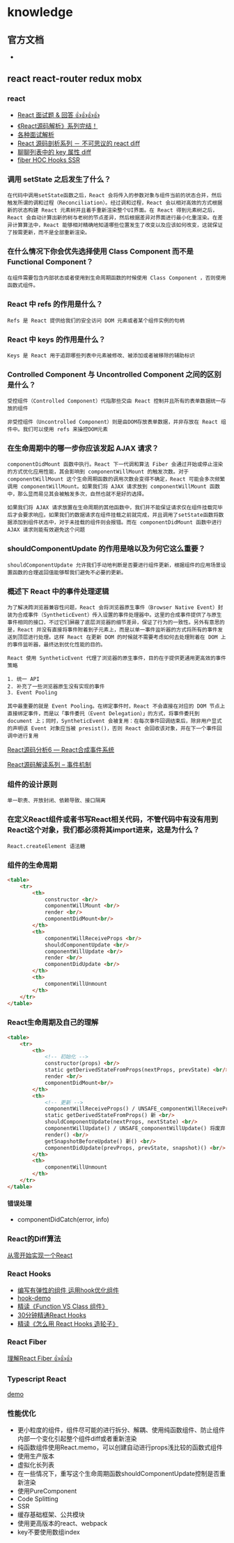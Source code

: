 # knowledge

## 官方文档

* [](https://react.bootcss.com/docs/hello-world.html)

## react react-router redux mobx

### react

* [React 面试题 & 回答 👍👍👍👍](https://github.com/semlinker/reactjs-interview-questions)
* [《React源码解析》系列完结！](https://juejin.im/post/5a84682ef265da4e83266cc4)
* [各种面试解析](https://zhuanlan.zhihu.com/p/24856035)
* [React 源码剖析系列 － 不可思议的 react diff](https://segmentfault.com/a/1190000004003055)
* [聊聊列表中的 key 属性 diff](https://zhuanlan.zhihu.com/p/59619074)
* [fiber HOC Hooks SSR](https://juejin.im/post/5c92f499f265da612647b754)

### 调用 setState 之后发生了什么？

    在代码中调用setState函数之后，React 会将传入的参数对象与组件当前的状态合并，然后触发所谓的调和过程（Reconciliation）。经过调和过程，React 会以相对高效的方式根据新的状态构建 React 元素树并且着手重新渲染整个UI界面。在 React 得到元素树之后，React 会自动计算出新的树与老树的节点差异，然后根据差异对界面进行最小化重渲染。在差异计算算法中，React 能够相对精确地知道哪些位置发生了改变以及应该如何改变，这就保证了按需更新，而不是全部重新渲染。

### 在什么情况下你会优先选择使用 Class Component 而不是 Functional Component？

    在组件需要包含内部状态或者使用到生命周期函数的时候使用 Class Component ，否则使用函数式组件。

### React 中 refs 的作用是什么？

    Refs 是 React 提供给我们的安全访问 DOM 元素或者某个组件实例的句柄

### React 中 keys 的作用是什么？

    Keys 是 React 用于追踪哪些列表中元素被修改、被添加或者被移除的辅助标识

### Controlled Component 与 Uncontrolled Component 之间的区别是什么？

    受控组件（Controlled Component）代指那些交由 React 控制并且所有的表单数据统一存放的组件

    非受控组件（Uncontrolled Component）则是由DOM存放表单数据，并非存放在 React 组件中。我们可以使用 refs 来操控DOM元素

### 在生命周期中的哪一步你应该发起 AJAX 请求？

    componentDidMount 函数中执行。React 下一代调和算法 Fiber 会通过开始或停止渲染的方式优化应用性能，其会影响到 componentWillMount 的触发次数。对于 componentWillMount 这个生命周期函数的调用次数会变得不确定，React 可能会多次频繁调用 componentWillMount。如果我们将 AJAX 请求放到 componentWillMount 函数中，那么显而易见其会被触发多次，自然也就不是好的选择。

    如果我们将 AJAX 请求放置在生命周期的其他函数中，我们并不能保证请求仅在组件挂载完毕后才会要求响应。如果我们的数据请求在组件挂载之前就完成，并且调用了setState函数将数据添加到组件状态中，对于未挂载的组件则会报错。而在 componentDidMount 函数中进行 AJAX 请求则能有效避免这个问题

### shouldComponentUpdate 的作用是啥以及为何它这么重要？

    shouldComponentUpdate 允许我们手动地判断是否要进行组件更新，根据组件的应用场景设置函数的合理返回值能够帮我们避免不必要的更新。

### 概述下 React 中的事件处理逻辑

    为了解决跨浏览器兼容性问题，React 会将浏览器原生事件（Browser Native Event）封装为合成事件（SyntheticEvent）传入设置的事件处理器中。这里的合成事件提供了与原生事件相同的接口，不过它们屏蔽了底层浏览器的细节差异，保证了行为的一致性。另外有意思的是，React 并没有直接将事件附着到子元素上，而是以单一事件监听器的方式将所有的事件发送到顶层进行处理。这样 React 在更新 DOM 的时候就不需要考虑如何去处理附着在 DOM 上的事件监听器，最终达到优化性能的目的。

    React 使用 SyntheticEvent 代理了浏览器的原生事件，目的在于提供更通用更高效的事件策略

    1. 统一 API
    2. 补充了一些浏览器原生没有实现的事件
    3. Event Pooling

    其中最重要的就是 Event Pooling。在绑定事件时，React 不会直接在对应的 DOM 节点上直接绑定事件，而是以「事件委托（Event Delegation）」的方式，将事件委托到 document 上；同时，SyntheticEvent 会被复用：在每次事件回调结束后，除非用户显式的声明该 Event 对象应当被 presist()，否则 React 会回收该对象，并在下一个事件回调中进行复用

[React源码分析6 — React合成事件系统](https://zhuanlan.zhihu.com/p/25883536)

[React源码解读系列 – 事件机制](http://link.zhihu.com/?target=http%3A//zhenhua-lee.github.io/react/react-event.html)

### 组件的设计原则

    单一职责、开放封闭、依赖导致、接口隔离

### 在定义React组件或者书写React相关代码，不管代码中有没有用到React这个对象，我们都必须将其import进来，这是为什么？

    React.createElement 语法糖

### 组件的生命周期

```html
<table>
    <tr>
        <th>
            constructor <br/>
            componentWillMount <br/>
            render <br/>
            componentDidMount<br/>
        </th>
        <th>
            componentWillReceiveProps <br/>
            shouldComponentUpdate <br/>
            componentWillUpdate <br/>
            render <br/>
            componentDidUpdate <br/>
        </th>
        <th>
            componentWillUnmount
        </th>
    </tr>
</table>
```

### React生命周期及自己的理解

```html
<table>
    <tr>
        <th>
            <!-- 初始化 -->
            constructor(props) <br/>
            static getDerivedStateFromProps(nextProps, prevState) <br/>
            render <br/>
            componentDidMount<br/>
        </th>
        <th>
            <!-- 更新 -->
            componentWillReceiveProps() / UNSAFE_componentWillReceiveProps() 将废弃 <br/>
            static getDerivedStateFromProps() 新 <br/>
            shouldComponentUpdate(nextProps, nextState) <br/>
            componentWillUpdate() / UNSAFE_componentWillUpdate() 将废弃 <br/>
            render() <br/>
            getSnapshotBeforeUpdate() 新() <br/>
            componentDidUpdate(prevProps, prevState, snapshot)() <br/>
        </th>
        <th>
            componentWillUnmount
        </th>
    </tr>
</table>
```

#### 错误处理

* componentDidCatch(error, info)

### React的Diff算法

[从零开始实现一个React](https://github.com/hujiulong/blog/issues/7)

### React Hooks

* [编写有弹性的组件 运用hook优化组件](https://overreacted.io/zh-hans/writing-resilient-components/)
* [hook-demo](../../study-code/react-server/src/pages/HooksTest.js)
* [精读《Function VS Class 组件》](https://zhuanlan.zhihu.com/p/59558396)
* [30分钟精通React Hooks](https://juejin.im/post/5be3ea136fb9a049f9121014)
* [精读《怎么用 React Hooks 造轮子》](https://zhuanlan.zhihu.com/p/50274018)

### React Fiber

[理解React Fiber 👍👍👍](http://www.ayqy.net/blog/dive-into-react-fiber/)

### Typescript React

[demo](../../study-code/typescipt/src/ReactTs.tsx)

### 性能优化

* 更小粒度的组件，组件尽可能的进行拆分、解耦、使用纯函数组件、防止组件内部一个变化引起整个组件diff或者重新渲染
* 纯函数组件使用React.memo，可以创建自动进行props浅比较的函数式组件
* 使用生产版本
* 虚拟化长列表
* 在一些情况下，重写这个生命周期函数shouldComponentUpdate控制是否重新渲染
* 使用PureComponent
* Code Splitting
* SSR
* 缓存基础框架、公共模块
* 使用更高版本的react、webpack
* key不要使用数组index
